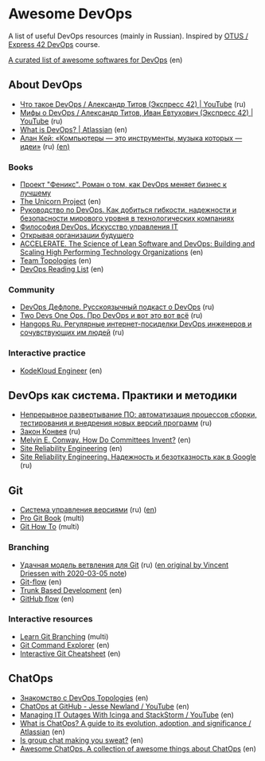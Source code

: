 # Awesome DevOps
A list of useful DevOps resources (mainly in Russian).
Inspired by [OTUS / Express 42 DevOps](https://otus.ru/lessons/devops-praktiki-i-instrumenty/) course.

[A curated list of awesome softwares for DevOps](https://github.com/awesome-soft/awesome-devops) (en)

## About DevOps

- [Что такое DevOps / Александр Титов (Экспресс 42) | YouTube](https://youtu.be/php6DfXXG0Y) (ru)
- [Мифы о DevOps / Александр Титов, Иван Евтухович (Экспресс 42) | YouTube](https://youtu.be/hG5Bm3dgk3o) (ru)
- [What is DevOps? | Atlassian](https://www.atlassian.com/devops) (en)
- [Алан Кей: «Компьютеры — это инструменты, музыка которых — идеи»](https://habr.com/ru/company/philtech/blog/420555/) (ru) [(en)](http://web.archive.org/web/20090228161351/http://content.scholastic.com/browse/article.jsp?id=5&print=2)

### Books

- [Проект "Феникс". Роман о том, как DevOps меняет бизнес к лучшему](https://eksmo.ru/book/proekt-feniks-roman-o-tom-kak-devops-menyaet-biznes-k-luchshemu-ITD583259/)
- [The Unicorn Project](https://itrevolution.com/the-unicorn-project/) (en)
- [Руководство по DevOps. Как добиться гибкости, надежности и безопасности мирового уровня в технологических компаниях](https://www.mann-ivanov-ferber.ru/books/rukovodstvo-po-devops/)
- [Философия DevOps. Искусство управления IT](https://www.piter.com/collection/all/product/filosofiya-devops-iskusstvo-upravleniya-it-2)
- [Открывая организации будущего](https://www.mann-ivanov-ferber.ru/books/novyj-vzglyad-na-organizacii/)
- [ACCELERATE. The Science of Lean Software and DevOps: Building and Scaling High Performing Technology Organizations](https://itrevolution.com/book/accelerate/) (en)
- [Team Topologies](https://teamtopologies.com/book) (en)
- [DevOps Reading List](https://www.goodreads.com/list/show/30720.DevOps_Reading_List?fbclid=IwAR0nO6NI5N6Z9TJ02-5okWY9efcs5bsJN8qUyuuOKjTl0nH5RzUhng7yBMU) (en)

### Community

- [DevOps Дефлопе. Русскоязычный подкаст о DevOps](https://devopsdeflope.ru) (ru)
- [Two Devs One Ops. Про DevOps и вот это вот всё](https://www.2d1o.ru) (ru)
- [Hangops Ru. Регулярные интернет-посиделки DevOps инженеров и сочувствующих им людей](http://hangops.ru) (ru)

### Interactive practice

- [KodeKloud Engineer](https://engineer.kodekloud.com) (en)

## DevOps как система. Практики и методики

- [Непрерывное развертывание ПО: автоматизация процессов сборки, тестирования и внедрения новых версий программ](http://www.williamspublishing.com/Books/978-5-8459-1739-3.html) (ru)
- [Закон Конвея](http://evtuhovich.ru/blog/2016/10/05/conways-law/) (ru)
- [Melvin E. Conway. How Do Committees Invent?](http://www.melconway.com/Home/Committees_Paper.html) (en)
- [Site Reliability Engineering](https://landing.google.com/sre/books/) (en)
- [Site Reliability Engineering. Надежность и безотказность как в Google](https://www.piter.com/collection/all/product/site-reliability-engineering-nadezhnost-i-bezotkaznost-kak-v-google) (ru)

## Git

- [Система управления версиями](r://ru.wikipedia.org/wiki/%D0%A1%D0%B8%D1%81%D1%82%D0%B5%D0%BC%D0%B0_%D1%83%D0%BF%D1%80%D0%B0%D0%B2%D0%BB%D0%B5%D0%BD%D0%B8%D1%8F_%D0%B2%D0%B5%D1%80%D1%81%D0%B8%D1%8F%D0%BC%D0%B8) (ru) ([en](https://en.wikipedia.org/wiki/Version_control))
- [Pro Git Book](https://git-scm.com/book) (multi)
- [Git How To](https://githowto.com) (multi)

### Branching

- [Удачная модель ветвления для Git](https://habr.com/ru/post/106912/) (ru) ([en original by Vincent Driessen with 2020-03-05 note](https://nvie.com/posts/a-successful-git-branching-model/))
- [Git-flow](https://github.com/nvie/gitflow) (en)
- [Trunk Based Development](https://trunkbaseddevelopment.com) (en)
- [GitHub flow](https://guides.github.com/introduction/flow/) (en)

### Interactive resources

- [Learn Git Branching](https://learngitbranching.js.org) (multi)
- [Git Command Explorer](https://gitexplorer.com) (en)
- [Interactive Git Cheatsheet](https://ndpsoftware.com/git-cheatsheet.html) (en)

## ChatOps

- [Знакомство с DevOps Topologies](https://web.devopstopologies.com) (en)
- [ChatOps at GitHub - Jesse Newland / YouTube](https://www.youtube.com/watch?v=NST3u-GjjFw) (en)
- [Managing IT Outages With Icinga and StackStorm / YouTube](https://www.youtube.com/watch?v=DpEMqTfCuc8) (en)
- [What is ChatOps? A guide to its evolution, adoption, and significance / Atlassian](https://www.atlassian.com/blog/software-teams/what-is-chatops-adoption-guide) (en)
- [Is group chat making you sweat?](https://m.signalvnoise.com/is-group-chat-making-you-sweat/) (en)
- [Awesome ChatOps. A collection of awesome things about ChatOps](https://github.com/exAspArk/awesome-chatops) (en)
